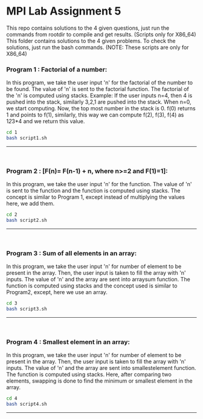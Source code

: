 # MPI Lab Assignment 5

This repo contains solutions to the 4 given questions, just run the commands from rootdir to compile and get results. (Scripts only for X86_64)
This folder contains solutions to the 4 given problems. To check the solutions, just run the bash commands. (NOTE: These scripts are only for X86_64)

### Program 1 : Factorial of a number:

In this program, we take the user input 'n' for the factorial of the number to be found. The value of 'n' is sent to the factorial function. The factorial of the 'n' is computed using stacks. 
Example: If the user inputs n=4, then 4 is pushed into the stack, similarly 3,2,1 are pushed into the stack. When n=0, we start computing. Now, the top most number in the stack is 0. f(0) returns 1 and points to f(1), similarly, this way we can compute f(2), f(3), f(4) as 1*2*3*4 and we return this value.

  ```bash
  cd 1
  bash script1.sh
  ```
---

<br/>

### Program 2 : [F(n)= F(n-1) + n, where n>=2 and F(1)=1]:

In this program, we take the user input 'n' for the function. The value of 'n' is sent to the function and the function is computed using stacks. The concept is similar to Program 1, except instead of multiplying the values here, we add them.

  ```bash
  cd 2
  bash script2.sh
  ```
---

<br/>

### Program 3 : Sum of all elements in an array:

In this program, we take the user input 'n' for number of element to be present in the array. Then, the user input is taken to fill the array with 'n' inputs. The value of 'n' and the array are sent into arraysum function. The function is computed using stacks and the concept used is similar to Program2, except, here we use an array. 

  ```bash
  cd 3
  bash script3.sh
  ```
---

<br/>

### Program 4 : Smallest element in an array:

In this program, we take the user input 'n' for number of element to be present in the array. Then, the user input is taken to fill the array with 'n' inputs. The value of 'n' and the array are sent into smallestelement function. The function is computed using stacks. Here, after comparing two elements, swapping is done to find the minimum or smallest element in the array.

  ```bash
  cd 4
  bash script4.sh
  ```
---

<br/>
<br/>

